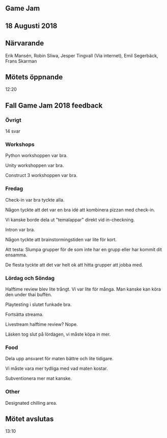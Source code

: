 ## Game Jam
## 18 Augusti 2018

## Närvarande
Erik Mansén, Robin Sliwa, Jesper Tingvall (Via internet), Emil Segerbäck, Frans Skarman

## Mötets öppnande
12:20

## Fall Game Jam 2018 feedback
### Övrigt
14 svar

### Workshops
Python workshoppen var bra.

Unity workshoppen var bra.

Construct 3 workshoppen var bra.

### Fredag
Check-in var bra tyckte alla.

Någon tyckte att det var en bra idé att kombinera pizzan med check-in.

Vi kanske borde dela ut "temalappar" direkt vid in-checkning.

Intron var bra.

Någon tyckte att brainstormingstiden var lite för kort.

Att testa: Slumpa grupper för de som inte har en grupp eller har kommit dit ensamma.

De flesta tyckte att det var helt ok att hitta grupper att jobba med.

### Lördag och Söndag
Halftime review blev lite trångt. Vi var lite för många. Man kanske kan köra den under thai buffén.

Playtesting i slutet funkade bra. 

Fortsätta streama.

Livestream halftime review? Nope.

Läsken tog slut på lördagen, vi måste köpa in mer.

### Food
Dela upp ansvaret för maten bättre och lite tidigare.

Vi måste vara mer tydliga med vad maten kostar.

Subventionera mer mat kanske.

### Other
Designated chilling area.

## Mötet avslutas
13:10
